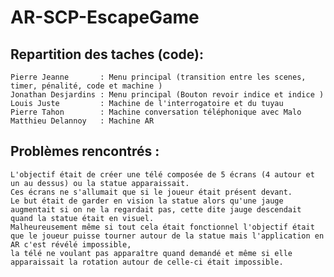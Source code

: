 # AR-SCP-EscapeGame

## Repartition des taches (code):

	Pierre Jeanne       : Menu principal (transition entre les scenes, timer, pénalité, code et machine )
	Jonathan Desjardins : Menu principal (Bouton revoir indice et indice ) 
	Louis Juste         : Machine de l'interrogatoire et du tuyau 
	Pierre Tahon        : Machine conversation téléphonique avec Malo
	Matthieu Delannoy   : Machine AR


## Problèmes rencontrés :

			
	L'objectif était de créer une télé composée de 5 écrans (4 autour et un au dessus) ou la statue apparaissait.
	Ces écrans ne s'allumait que si le joueur était présent devant. 
	Le but était de garder en vision la statue alors qu'une jauge augmentait si on ne la regardait pas, cette dite jauge descendait quand la statue était en visuel.
	Malheureusement même si tout cela était fonctionnel l'objectif était que le joueur puisse tourner autour de la statue mais l'application en AR c'est révélé impossible, 
	la télé ne voulant pas apparaître quand demandé et même si elle apparaissait la rotation autour de celle-ci était impossible.

